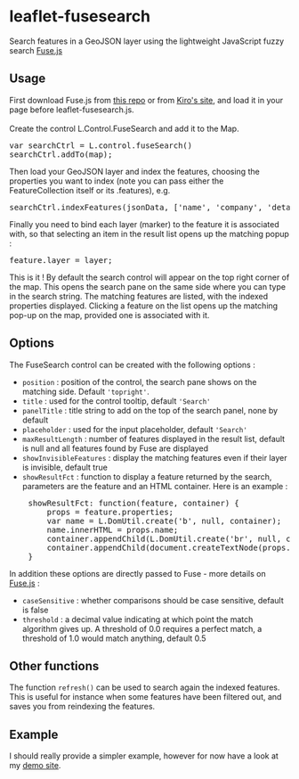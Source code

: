 <h1>leaflet-fusesearch</h1>

Search features in a GeoJSON layer using the lightweight JavaScript fuzzy search <a href="https://github.com/krisk/Fuse">Fuse.js</a>

<h2>Usage</h2>

First download Fuse.js from <a href="https://github.com/krisk/Fuse">this repo<a/> or 
from <a href="http://kiro.me/projects/fuse.html">Kiro's site</a>, and load it in your page before leaflet-fusesearch.js.<br/>
<br/>
Create the control L.Control.FuseSearch and add it to the Map.
<pre>
var searchCtrl = L.control.fuseSearch()
searchCtrl.addTo(map);
</pre>

Then load your GeoJSON layer and index the features, choosing the properties you want to index
(note you can pass either the FeatureCollection itself or its .features), e.g.
<pre>
searchCtrl.indexFeatures(jsonData, ['name', 'company', 'details'];
</pre>

Finally you need to bind each layer (marker) to the feature it is associated with, so that selecting an item in the result list opens up the matching popup :
<pre>
feature.layer = layer;
</pre>

This is it !  By default the search control will appear on the top right corner of the map.
This opens the search pane on the same side where you can type in the search string.
The matching features are listed, with the indexed properties displayed. Clicking a feature
on the list opens up the matching pop-up on the map, provided one is associated with it.

<h2>Options</h2>

The FuseSearch control can be created with the following options :
<ul>
<li><code>position</code> : position of the control, the search pane shows on the matching side. Default <code>'topright'</code>.</li>
<li><code>title</code> : used for the control tooltip, default <code>'Search'</code></li>
<li><code>panelTitle</code> : title string to add on the top of the search panel, none by default</li>
<li><code>placeholder</code> : used for the input placeholder, default <code>'Search'</code></li>
<li><code>maxResultLength</code> : number of features displayed in the result list, default is null 
	and all features found by Fuse are displayed</li>
<li><code>showInvisibleFeatures</code> : display the matching features even if their layer is invisible, default true</li>
<li><code>showResultFct</code> : function to display a feature returned by the search, parameters are the
	feature and an HTML container. Here is an example :</li>
</ul>
<pre>
    showResultFct: function(feature, container) {
        props = feature.properties;
        var name = L.DomUtil.create('b', null, container);
        name.innerHTML = props.name;
        container.appendChild(L.DomUtil.create('br', null, container));
        container.appendChild(document.createTextNode(props.details));
    }
</pre>

In addition these options are directly passed to Fuse - more details on <a href="http://kiro.me/projects/fuse.html">Fuse.js</a> :
<ul>
<li><code>caseSensitive</code> : whether comparisons should be case sensitive, default is false</li>
<li><code>threshold</code> : a decimal value indicating at which point the match algorithm gives up. 
A threshold of 0.0 requires a perfect match, a threshold of 1.0 would match anything, default 0.5</li>
</ul>

<h2>Other functions</h2>
The function <code>refresh()</code> can be used to search again the indexed features. 
This is useful for instance when some features have been filtered out, and saves you from reindexing the features.

<h2>Example</h2>

I should really provide a simpler example, however for now have a look at my <a href="http://dev.cartocite.fr/CultureNantes/">demo site</a>.
